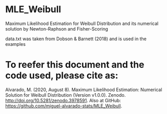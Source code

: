# MLE_Weibull
Maximum Likelihood Estimation for Weibull Distribution and its numerical solution by Newton-Raphson and Fisher-Scoring

data.txt was taken from Dobson & Barnett (2018) and is used in the examples

# To reefer this document and the code used, please cite as:
Alvarado, M. (2020, August 8). Maximum Likelihood Estimation: Numerical Solution for Weibull Distribution (Version v1.0.0). Zenodo. http://doi.org/10.5281/zenodo.3978591. Also at GitHub: https://github.com/miguel-alvarado-stats/MLE_Weibull.
